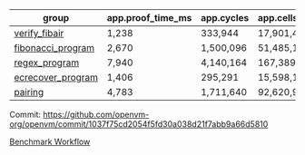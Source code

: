 | group | app.proof_time_ms | app.cycles | app.cells_used | leaf.proof_time_ms | leaf.cycles | leaf.cells_used |
| -- | -- | -- | -- | -- | -- | -- |
| [verify_fibair](https://github.com/openvm-org/openvm/blob/benchmark-results/benchmarks/verify_fibair-1037f75cd2054f5fd30a038d21f7abb9a66d5810.md) | 1,238 |  333,944 |  17,901,400 |- | - | - |
| [fibonacci_program](https://github.com/openvm-org/openvm/blob/benchmark-results/benchmarks/fibonacci-1037f75cd2054f5fd30a038d21f7abb9a66d5810.md) | 2,670 |  1,500,096 |  51,485,167 | 3,874 |  1,262,944 |  70,216,154 |
| [regex_program](https://github.com/openvm-org/openvm/blob/benchmark-results/benchmarks/regex-1037f75cd2054f5fd30a038d21f7abb9a66d5810.md) | 7,940 |  4,140,164 |  167,389,450 | 14,957 |  3,981,573 |  304,467,304 |
| [ecrecover_program](https://github.com/openvm-org/openvm/blob/benchmark-results/benchmarks/ecrecover-1037f75cd2054f5fd30a038d21f7abb9a66d5810.md) | 1,406 |  295,291 |  15,598,160 | 13,013 |  2,990,625 |  244,742,676 |
| [pairing](https://github.com/openvm-org/openvm/blob/benchmark-results/benchmarks/pairing-1037f75cd2054f5fd30a038d21f7abb9a66d5810.md) | 4,783 |  1,711,640 |  92,620,923 | 14,097 |  3,305,801 |  275,728,516 |


Commit: https://github.com/openvm-org/openvm/commit/1037f75cd2054f5fd30a038d21f7abb9a66d5810

[Benchmark Workflow](https://github.com/openvm-org/openvm/actions/runs/13933014495)
